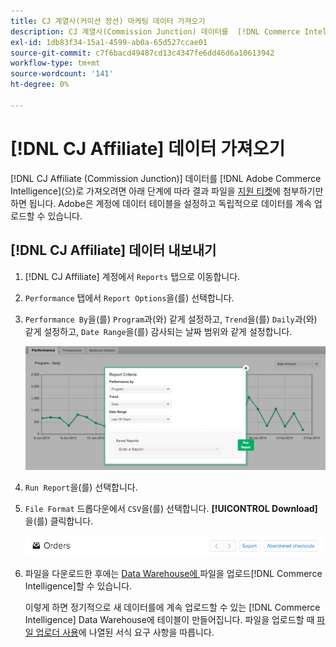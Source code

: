 ```yaml
---
title: CJ 계열사(커미션 정션) 마케팅 데이터 가져오기
description: CJ 계열사(Commission Junction) 데이터를  [!DNL Commerce Intelligence].L Commerce Intelligence&rbrack;에 가져오는 방법을 알아봅니다.
exl-id: 1db83f34-15a1-4599-ab0a-65d527ccae01
source-git-commit: c7f6bacd49487cd13c4347fe6dd46d6a10613942
workflow-type: tm+mt
source-wordcount: '141'
ht-degree: 0%

---
```


# [!DNL CJ Affiliate] 데이터 가져오기

[!DNL CJ Affiliate (Commission Junction)] 데이터를 [!DNL Adobe Commerce Intelligence]&#x200B;(으)로 가져오려면 아래 단계에 따라 결과 파일을 [지원 티켓](https://experienceleague.adobe.com/docs/commerce-knowledge-base/kb/troubleshooting/miscellaneous/mbi-service-policies.html?lang=ko)에 첨부하기만 하면 됩니다. Adobe은 계정에 데이터 테이블을 설정하고 독립적으로 데이터를 계속 업로드할 수 있습니다.

## [!DNL CJ Affiliate] 데이터 내보내기

1. [!DNL CJ Affiliate] 계정에서 `Reports` 탭으로 이동합니다.

1. `Performance` 탭에서 `Report Options`을(를) 선택합니다.

1. `Performance By`을(를) `Program`과(와) 같게 설정하고, `Trend`을(를) `Daily`과(와) 같게 설정하고, `Date Range`을(를) 감사되는 날짜 범위와 같게 설정합니다.

   ![export-cj-affiliate-data](../../../assets/export-cj-affiliate-data-1.png)<!--{:.zoom}-->

1. `Run Report`을(를) 선택합니다.

1. `File Format` 드롭다운에서 `CSV`을(를) 선택합니다.  **[!UICONTROL Download]**&#x200B;을(를) 클릭합니다.

   ![cj 계열사 데이터 내보내기](../../../assets/export-an-individual-order-2.jpg)<!--{:.zoom}-->

1. 파일을 다운로드한 후에는 [ Data Warehouse에 ](../connecting-data/using-file-uploader.md)파일을 업로드[!DNL Commerce Intelligence]할 수 있습니다.

   이렇게 하면 정기적으로 새 데이터를에 계속 업로드할 수 있는 [!DNL Commerce Intelligence] Data Warehouse에 테이블이 만들어집니다. 파일을 업로드할 때 [파일 업로더 사용](../connecting-data/using-file-uploader.md)에 나열된 서식 요구 사항을 따릅니다.
